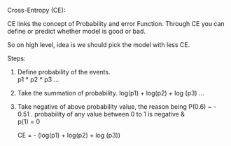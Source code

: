 Cross-Entropy (CE):
<br>

CE links the concept of Probability and error Function. Through CE you can define or predict whether model is good or bad.

So on high level, idea is we should pick the model with less CE. 

Steps:

1. Define probability of the events.  
   p1 * p2 * p3 ...

2. Take the summation of probability. 
   log(p1) + log(p2) + log (p3) ...

3. Take negative of above probability value, the reason being P(0.6) ~ - 0.51 . probability of any value between 0 to 1 is negative &  
   p(1) = 0
    
    CE = - (log(p1) + log(p2) + log (p3)) 



